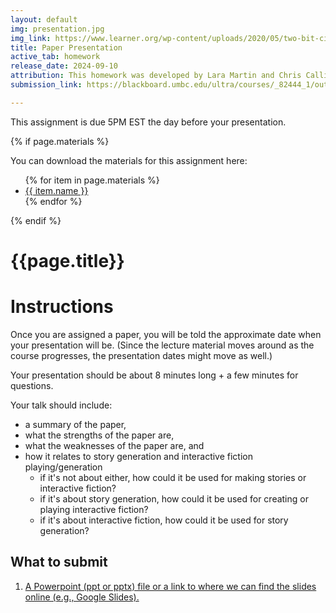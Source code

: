 ```yaml
---
layout: default
img: presentation.jpg
img_link: https://www.learner.org/wp-content/uploads/2020/05/two-bit-circus-lesson-plans-unit-elementary-school-engineering-towers-group-presentation-1298x672.jpg
title: Paper Presentation
active_tab: homework
release_date: 2024-09-10
attribution: This homework was developed by Lara Martin and Chris Callison-Burch for their Interactive Fiction and Text Generation class (CIS 700-008) which was taught at the University of Pennsylvania in Spring 2022.
submission_link: https://blackboard.umbc.edu/ultra/courses/_82444_1/outline/assessment/Test/_7121736_1?courseId=_82444_1&gradeitemView=details&gradebookCategoryId=_24131213_1&assessmentSubtype=Assignment

---
```


<div class="alert alert-info">
This assignment is due 5PM EST the day before your presentation. 
</div>

{% if page.materials %}
<div class="alert alert-info">
You can download the materials for this assignment here:
<ul>
{% for item in page.materials %}
<li><a href="{{item.url}}">{{ item.name }}</a></li>
{% endfor %}
</ul>
</div>
{% endif %}


{{page.title}}
=============================================================

# Instructions

Once you are assigned a paper, you will be told the approximate date when your presentation will be. (Since the lecture material moves around as the course progresses, the presentation dates might move as well.)

Your presentation should be about 8 minutes long + a few minutes for questions.

Your talk should include:
- a summary of the paper,
- what the strengths of the paper are,
- what the weaknesses of the paper are, and
- how it relates to story generation and interactive fiction playing/generation
   - if it's not about either, how could it be used for making stories or interactive fiction?
   - if it's about story generation, how could it be used for creating or playing interactive fiction?
   - if it's about interactive fiction, how could it be used for story generation?


## What to submit

1. <a href="{{page.submission_link}}">A Powerpoint (ppt or pptx) file or a link to where we can find the slides online (e.g., Google Slides).</a>


